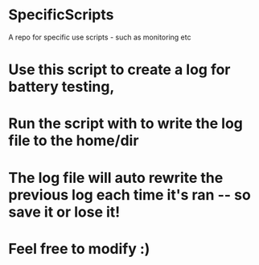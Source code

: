 # SpecificScripts
A repo for specific use scripts - such as monitoring etc


# Use this script to create a log for battery testing,
# Run the script with <sudo python3 power_monitor.py> to write the log file to the home/dir


# The log file will auto rewrite the previous log each time it's ran -- so save it or lose it!

# Feel free to modify :) 

